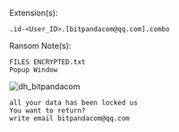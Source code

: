 Extension(s): 
```
.id-<User_ID>.[bitpandacom@qq.com].combo
```
Ransom Note(s): 
```
FILES ENCRYPTED.txt
Popup Window
```
![dh_bitpandacom](https://github.com/user-attachments/assets/abcab2ab-dcbb-4406-86ea-d94d3d484579)
```
all your data has been locked us
You want to return?
write email bitpandacom@qq.com
```

